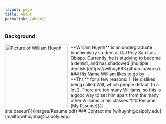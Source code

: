 ```yaml
---
layout: page
title: About
permalink: /about/
---
```


### Background
<img src="{{ site.baseurl}}/images/profile_pic.jpg" alt="Picture of William Huynh" width="200" style="float: left; margin-top: 0px; margin-right: 10px" />
**William Huynh** is an undergraduate biochemistry student at Cal Poly San Luis Obispo.
Currently, he is studying to become a dentist, and has shadowed [multiple dentists](https://wilhuy663.github.io/work/).
### His Name
William likes to go by **Thai** for a few reasons:
1. He dislikes being called Will, which people default to a lot
2. There are too many Williams, so this is a good way to set him apart from the many other Williams in his classes
### Resume
[My Resume]({{ site.baseurl}}/images/Resume.pdf)
### Contact me
[wihuynh@calpoly.edu](mailto:wihuynha@calpoly.edu)
